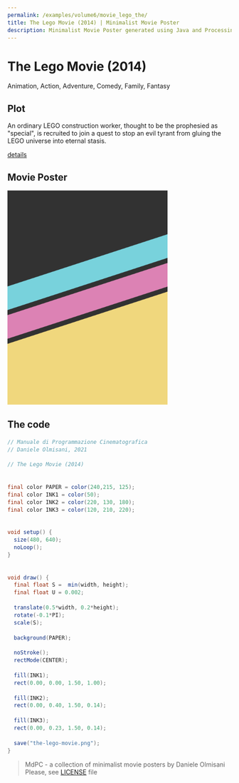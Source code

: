 ```yaml
---
permalink: /examples/volume6/movie_lego_the/
title: The Lego Movie (2014) | Minimalist Movie Poster
description: Minimalist Movie Poster generated using Java and Processing.
---
```


# The Lego Movie (2014)

Animation, Action, Adventure, Comedy, Family, Fantasy

## Plot
An ordinary LEGO construction worker, thought to be the prophesied as "special", is recruited to join a quest to stop an evil tyrant from gluing the LEGO universe into eternal stasis.

[details](https://www.imdb.com/title/tt1490017/)

## Movie Poster
<img src="the-lego-movie.png"  width="360px" title="The Lego Movie">


## The code
```java
// Manuale di Programmazione Cinematografica
// Daniele Olmisani, 2021

// The Lego Movie (2014)


final color PAPER = color(240,215, 125);
final color INK1 = color(50);
final color INK2 = color(220, 130, 180);
final color INK3 = color(120, 210, 220);


void setup() {
  size(480, 640);
  noLoop();
}


void draw() {
  final float S =  min(width, height);
  final float U = 0.002;
  
  translate(0.5*width, 0.2*height);
  rotate(-0.1*PI);
  scale(S);
  
  background(PAPER);
  
  noStroke();
  rectMode(CENTER);
  
  fill(INK1);
  rect(0.00, 0.00, 1.50, 1.00);
  
  fill(INK2);
  rect(0.00, 0.40, 1.50, 0.14);
  
  fill(INK3);
  rect(0.00, 0.23, 1.50, 0.14);
  
  save("the-lego-movie.png");
}

```

> MdPC - a collection of minimalist movie posters
> by Daniele Olmisani
> Please, see [LICENSE](../../../LICENSE) file
